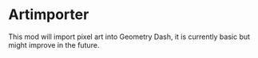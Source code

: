 # Artimporter

This mod will import pixel art into Geometry Dash, it is currently basic but might improve in the future.